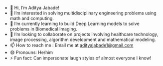 - 👋 Hi, I’m Aditya Jabade!
- 👀 I’m interested in solving multidisciplinary engineering problems using math and computing. 
- 🌱 I’m currently learning to build Deep Learning models to solve problems in Biomedical Imaging.
- 💞️ I’m looking to collaborate on projects involving healthcare technology, image processing, algorithm development and mathematical modeling.
- 📫 How to reach me : Email me at adityajabade1@gmail.com
- 😄 Pronouns: He/him
- ⚡ Fun fact: Can impersonate laugh styles of almost everyone I know! 

<!---
Aditya-dev5/Aditya-dev5 is a ✨ special ✨ repository because its `README.md` (this file) appears on your GitHub profile.
You can click the Preview link to take a look at your changes.
--->
